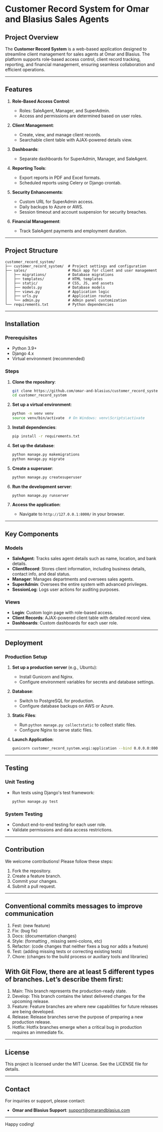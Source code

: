 # Customer Record System for Omar and Blasius Sales Agents

## Project Overview
The **Customer Record System** is a web-based application designed to streamline client management for sales agents at Omar and Blasius. The platform supports role-based access control, client record tracking, reporting, and financial management, ensuring seamless collaboration and efficient operations.

---

## Features
1. **Role-Based Access Control**:
   - Roles: SaleAgent, Manager, and SuperAdmin.
   - Access and permissions are determined based on user roles.

2. **Client Management**:
   - Create, view, and manage client records.
   - Searchable client table with AJAX-powered details view.

3. **Dashboards**:
   - Separate dashboards for SuperAdmin, Manager, and SaleAgent.

4. **Reporting Tools**:
   - Export reports in PDF and Excel formats.
   - Scheduled reports using Celery or Django crontab.

5. **Security Enhancements**:
   - Custom URL for SuperAdmin access.
   - Daily backups to Azure or AWS.
   - Session timeout and account suspension for security breaches.

6. **Financial Management**:
   - Track SaleAgent payments and employment duration.

---

## Project Structure
```
customer_record_system/
├── customer_record_system/  # Project settings and configuration
├── sales/                   # Main app for client and user management
│   ├── migrations/          # Database migrations
│   ├── templates/           # HTML templates
│   ├── static/              # CSS, JS, and assets
│   ├── models.py            # Database models
│   ├── views.py             # Application logic
│   ├── urls.py              # Application routes
│   └── admin.py             # Admin panel customization
└── requirements.txt         # Python dependencies
```

---

## Installation

### Prerequisites
- Python 3.9+
- Django 4.x
- Virtual environment (recommended)

### Steps
1. **Clone the repository**:
   ```bash
   git clone https://github.com/omar-and-blasius/customer_record_system.git
   cd customer_record_system
   ```

2. **Set up a virtual environment**:
   ```bash
   python -m venv venv
   source venv/bin/activate  # On Windows: venv\Scripts\activate
   ```

3. **Install dependencies**:
   ```bash
   pip install -r requirements.txt
   ```

4. **Set up the database**:
   ```bash
   python manage.py makemigrations
   python manage.py migrate
   ```

5. **Create a superuser**:
   ```bash
   python manage.py createsuperuser
   ```

6. **Run the development server**:
   ```bash
   python manage.py runserver
   ```

7. **Access the application**:
   - Navigate to `http://127.0.0.1:8000/` in your browser.

---

## Key Components

### Models
- **SaleAgent**: Tracks sales agent details such as name, location, and bank details.
- **ClientRecord**: Stores client information, including business details, contact info, and deal status.
- **Manager**: Manages departments and oversees sales agents.
- **SuperAdmin**: Oversees the entire system with advanced privileges.
- **SessionLog**: Logs user actions for auditing purposes.

### Views
- **Login**: Custom login page with role-based access.
- **Client Records**: AJAX-powered client table with detailed record view.
- **Dashboards**: Custom dashboards for each user role.

---

## Deployment

### Production Setup
1. **Set up a production server** (e.g., Ubuntu):
   - Install Gunicorn and Nginx.
   - Configure environment variables for secrets and database settings.

2. **Database**:
   - Switch to PostgreSQL for production.
   - Configure database backups on AWS or Azure.

3. **Static Files**:
   - Run `python manage.py collectstatic` to collect static files.
   - Configure Nginx to serve static files.

4. **Launch Application**:
   ```bash
   gunicorn customer_record_system.wsgi:application --bind 0.0.0.0:8000
   ```

---

## Testing

### Unit Testing
- Run tests using Django's test framework:
  ```bash
  python manage.py test
  ```

### System Testing
- Conduct end-to-end testing for each user role.
- Validate permissions and data access restrictions.

---

## Contribution
We welcome contributions! Please follow these steps:
1. Fork the repository.
2. Create a feature branch.
3. Commit your changes.
4. Submit a pull request.

---

## Conventional commits messages to improve communication

1. Fest: (new feature) 
2. Fix: (bug fix) 
3. Docs: (documentation changes) 
4. Style: (formatting , missing semi-colons, etc) 
5. Refactor: (code changes that neither fixes a bug nor adds a feature) 
6. Test: (adding missing tests or correcting existing tests) 
7. Chore: (changes to the build process or auxiliary tools and libraries)

## With Git Flow, there are at least 5 different types of branches. Let’s describe them first:

1. Main: This branch represents the production-ready state. 
2. Develop: This branch contains the latest delivered changes for the upcoming release. 
3. Feature: Feature branches are where new capabilities for future releases are being developed. 
4. Release: Release branches serve the purpose of preparing a new production release. 
5. Hotfix: Hotfix branches emerge when a critical bug in production requires an immediate fix.

---
## License
This project is licensed under the MIT License. See the LICENSE file for details.

---

## Contact
For inquiries or support, please contact:
- **Omar and Blasius Support**: support@omarandblasius.com

---

Happy coding!

